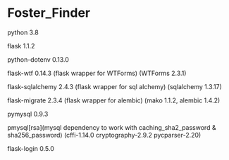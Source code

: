 # Foster_Finder

python 3.8

flask 1.1.2

python-dotenv 0.13.0

flask-wtf 0.14.3 (flask wrapper for WTForms)
(WTForms 2.3.1)

flask-sqlalchemy 2.4.3 (flask wrapper for sql alchemy)
(sqlalchemy 1.3.17)

flask-migrate 2.3.4 (flask wrapper for alembic)
(mako 1.1.2, alembic 1.4.2)

pymysql 0.9.3

pmysql[rsa](mysql dependency to work with caching_sha2_password & sha256_password)
(cffi-1.14.0 cryptography-2.9.2 pycparser-2.20)

flask-login 0.5.0